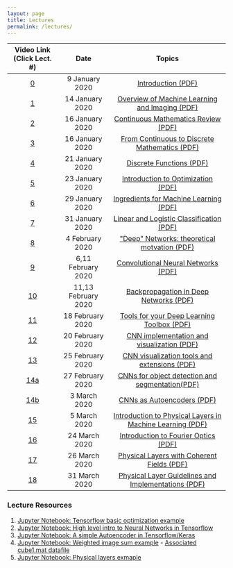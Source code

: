 ```yaml
---
layout: page
title: Lectures
permalink: /lectures/
---
```

| Video Link (Click Lect. #)                       | Date         |  Topics             
|:---------------------------:|:------------:|:-------------------:
|[0](https://www.youtube.com/)|9 January 2020|[Introduction (PDF)](/lectures/lecture_0_introduction.pdf)
|[1](https://www.youtube.com/)|14 January 2020|[Overview of Machine Learning and Imaging (PDF)](/lectures/lecture_1_ML-Imaging_Summary_final.pdf)
|[2](https://www.youtube.com/)|16 January 2020|[Continuous Mathematics Review (PDF)](/lectures/lecture_2_math_continuous.pdf)
|[3](https://www.youtube.com/)|16 January 2020|[From Continuous to Discrete Mathematics (PDF)](/lectures/lecture_3_continuous_discrete_math.pdf)
|[4](https://www.youtube.com/)|21 January 2020|[Discrete Functions (PDF)](/lectures/lecture_4_math_discrete.pdf)
|[5](https://www.youtube.com/)|23 January 2020|[Introduction to Optimization (PDF)](/lectures/lecture_5_intro_optimization.pdf)
|[6](https://www.youtube.com/)|29 January 2020|[Ingredients for Machine Learning (PDF)](/lectures/lecture_6_optimization-to-ML.pdf)
|[7](https://www.youtube.com/)|31 January 2020|[Linear and Logistic Classification (PDF)](/lectures/lecture_7_ML-principles.pdf)
|[8](https://www.youtube.com/)|4 February 2020|["Deep" Networks: theoretical motvation (PDF)](/lectures/lecture_8_ML_Theory.pdf)
|[9](https://www.youtube.com/)|6,11 February 2020|[Convolutional Neural Networks (PDF)](/lectures/lecture_9_intro_to_CNN's.pdf)
|[10](https://www.youtube.com/)|11,13 February 2020|[Backpropagation in Deep Networks (PDF)](/lectures/lecture_10_Backpropagation.pdf)
|[11](https://www.youtube.com/)|18 February 2020|[Tools for your Deep Learning Toolbox (PDF)](/lectures/lecture_11_useful_DL_tools.pdf)
|[12](https://www.youtube.com/)|20 February 2020|[CNN implementation and visualization (PDF)](/lectures/lecture_12_CNNs_practical_tips.pdf)
|[13](https://www.youtube.com/)|25 February 2020|[CNN visualization tools and extensions (PDF)](/lectures/lecture_13_CNN-visualization-extensions.pdf)
|[14a](https://www.youtube.com/)|27 February 2020|[CNNs for object detection and segmentation(PDF)](/lectures/lecture_14a_object_detection_segmentation.pdf)
|[14b](https://www.youtube.com/)|3 March 2020|[CNNs as Autoencoders (PDF)](/lectures/lecture_14b_segmentation_autoencoder.pdf)
|[15](https://www.youtube.com/)|5 March 2020|[Introduction to Physical Layers in Machine Learning (PDF)](/lectures/lecture_15_intro_physical_CNNs.pdf)
|[16](https://deepimaging.io/videos/lecture_16.mp4)|24 March 2020|[Introduction to Fourier Optics (PDF)](/lectures/lecture_16_intro_Fourier_optics.pdf)
|[17](https://deepimaging.io/videos/lecture_17.mp4)|26 March 2020|[Physical Layers with Coherent Fields (PDF)](/lectures/lecture_17_coherent_physical_layers.pdf)
|[18](https://deepimaging.io/videos/lecture_18.mp4)|31 March 2020|[Physical Layer Guidelines and Implementations (PDF)](/lectures/lecture_18_physical_layer_guidelines.pdf)

<!--
|[20](https://www.youtube.com/)|12 Nov 2019|[Published Physical CNN Examples and Ethics (PDF)](/lectures/lecture_20_PhysicalCNN_examples.pdf)
|[21](https://www.youtube.com/)|14 Nov 2019|[Recurrent Neural Networks (PDF)](/lectures/lecture_21_RNNs.pdf)
|[22](https://www.youtube.com/)|19 Nov 2019|[Reinforcement Learning (PDF)](/lectures/lecture_22_reinforcement_learning.pdf)
|[23](https://www.youtube.com/)|21 Nov 2019|[Looking ahead – machine learning and imaging in 10 years (PDF)](/lectures/lecture_23_future_directions.pdf)
|[24](https://www.youtube.com/)|26 Nov 2019|[Machine Learning + Imaging Review (PDF)](/lectures/lecture_24_deep_imaging_review.pdf)

-->


### Lecture Resources
1. [Jupyter Notebook: Tensorflow basic optimization example](/data/basic_tensorflow_eager_example.ipynb)
2. [Jupyter Notebook: High level intro to Neural Networks in Tensorflow](/data/high_level_tf_intro.ipynb)
3. [Jupyter Notebook: A simple Autoencoder in Tensorflow/Keras](/data/Simple_Autoencoder.ipynb)
4. [Jupyter Notebook: Weighted image sum example](/data/weighted_image_sum_example.ipynb) - [Associated cube1.mat datafile](/data/cube1.mat)
5. [Jupyter Notebook: Physical layers exmaple](/data/physical_layers_example.ipynb)
